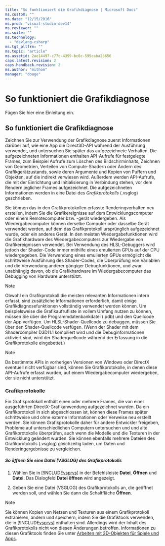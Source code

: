```yaml
---
title: "So funktioniert die Grafikdiagnose | Microsoft Docs"
ms.custom: ""
ms.date: "12/15/2016"
ms.prod: "visual-studio-dev14"
ms.reviewer: ""
ms.suite: ""
ms.technology: 
  - "devlang-csharp"
ms.tgt_pltfrm: ""
ms.topic: "article"
ms.assetid: 2ae14497-c77c-4399-bc0c-595caba23656
caps.latest.revision: 2
caps.handback.revision: 2
ms.author: "mithom"
manager: "douge"
---
```

# So funktioniert die Grafikdiagnose
Fügen Sie hier eine Einleitung ein.  
  
## So funktioniert die Grafikdiagnose  
 Zeichnen Sie zur Verwendung der Grafikdiagnose zuerst Informationen darüber auf, wie eine App die Direct3D\-API während der Ausführung verwendet, und untersuchen Sie später das aufgezeichnete Verhalten.  Die aufgezeichneten Informationen enthalten API\-Aufrufe für festgelegte Frames, zum Beispiel Aufrufe zum Löschen des Bildschirminhalts, Zeichnen von Geometrien, Verteilen von Compute\-Shadern oder Ändern des Grafikgerätzustands, sowie deren Argumente und Kopien von Puffern und Objekten, auf die indirekt verwiesen wird.  Außerdem werden API\-Aufrufe, die mit der Einrichtung und Initialisierung in Verbindung stehen, vor dem Rendern jeglicher Frames aufgezeichnet.  Die aufgezeichneten Informationen werden in eine Datei des *Grafikprotokolls* \(.vsglog\) geschrieben.  
  
 Sie können das in den Grafikprotokollen erfasste Renderingverhalten neu erstellen, indem Sie die Grafikereignisse auf dem Entwicklungscomputer oder einem Remotecomputer bzw. \-gerät wiedergeben.  Als Wiedergabecomputer können derselbe Computer oder dasselbe Gerät verwendet werden, auf dem das Grafikprotokoll ursprünglich aufgezeichnet wurde, oder ein anderes Gerät.  In den meisten Wiedergabefunktionen wird die Grafikhardware des Wiedergabecomputers zur Wiedergabe von Grafikereignissen verwendet. Bei Verwendung des HLSL\-Debuggers wird jedoch der Shader\-Code immer mithilfe eines emulierten GPUs auf der CPU wiedergegeben.  Die Verwendung eines emulierten GPUs ermöglicht die schrittweise Ausführung des Shader\-Codes, die Überprüfung von Variablen und die Verwendung anderer gängiger Debugfunktionen, und zwar unabhängig davon, ob die Grafikhardware im Wiedergabecomputer das Debugging von Hardware unterstützt.  
  
> [!NOTE]
>  Obwohl ein Grafikprotokoll die meisten relevanten Informationen intern erfasst, sind zusätzliche Informationen erforderlich, damit einige Grafikdiagnosefunktionen vollständig verwendet werden können.  Um beispielsweise die Grafikaufrufliste in vollem Umfang nutzen zu können, müssen Sie über die Programmdatenbankdatei \(.pdb\) und den Quellcode der App verfügen.  Um HLSL\-Shader\-Quellcode zu debuggen, müssen Sie über den Shader\-Quellcode verfügen.  \(Wenn der Shader mit dem Shadercompiler D3D11.1 kompiliert wird und die Debuginformationen aktiviert sind, wird der Shaderquellcode während der Erfassung in die Grafikprotokolle eingebettet.\)  
  
> [!NOTE]
>  Da bestimmte APIs in vorherigen Versionen von Windows oder DirectX eventuell nicht verfügbar sind, können Sie Grafikprotokolle, in denen diese API\-Aufrufe erfasst wurden, auf einem Wiedergabecomputer wiedergeben, der sie nicht unterstützt.  
  
### Grafikprotokolle  
 Ein Grafikprotokoll enthält einen oder mehrere Frames, die von einer ausgeführten DirectX\-Grafikanwendung aufgezeichnet wurden.  Da ein Grafikprotokoll in sich abgeschlossen ist, können diese Frames später schrittweise und ohne externe Informationen oder Verweise neu erstellt werden.  Sie können Grafikprotokolle daher für andere Entwickler freigeben, Probleme auf unterschiedlichen Computern untersuchen und und alte Grafikprotokolle überprüfen, auch wenn die Modelle und die Texturen in der Entwicklung geändert wurden.  Sie können ebenfalls mehrere Dateien des Grafikprotokolls \(.vsglog\) gleichzeitig laden, um Daten und Renderingergebnisse zu vergleichen.  
  
##### So öffnen Sie eine Datei \(VSGLOG\) des Grafikprotokolls  
  
1.  Wählen Sie in [!INCLUDE[vsprvs](../code-quality/includes/vsprvs_md.md)] in der Befehlsleiste **Datei**, **Öffnen** und **Datei**.  Das Dialogfeld **Datei öffnen** wird angezeigt.  
  
2.  Geben Sie eine Datei \(VSGLOG\) des Grafikprotokolls an, die geöffnet werden soll, und wählen Sie dann die Schaltfläche **Öffnen**.  
  
> [!NOTE]
>  Sie können Kopien von Netzen und Texturen aus einem Grafikprotokoll extrahieren, ändern und speichern, indem Sie die Grafiktools verwenden, die in [!INCLUDE[vsprvs](../code-quality/includes/vsprvs_md.md)] enthalten sind.  Allerdings wird der Inhalt des Grafikprotokolls nicht von diesen Änderungen betroffen.  Informationen zu diesen Grafiktools finden Sie unter [Arbeiten mit 3D\-Objekten für Spiele und Apps](../designers/working-with-3-d-assets-for-games-and-apps.md).